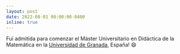 ```yaml
---
layout: post
date: 2022-08-01 00:00:00-0400
inline: true
---
```


Fuí admitida para comenzar el Máster Universitario en Didáctica de la Matemática en la [Universidad de Granada](https://www.ugr.es/), España! :smile:
